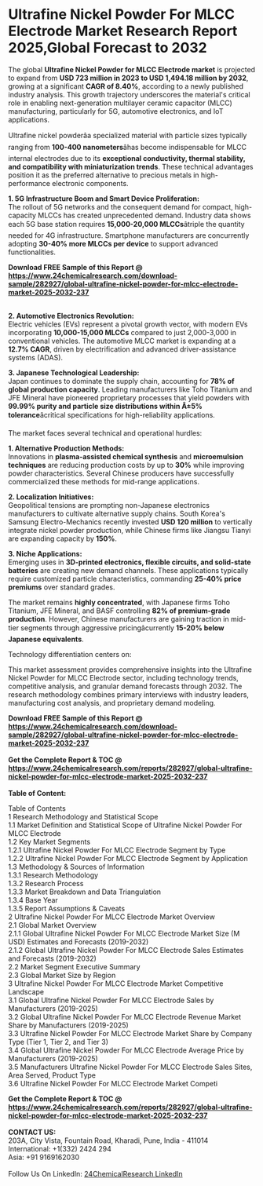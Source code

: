 <h1>Ultrafine Nickel Powder For MLCC Electrode Market Research Report 2025,Global Forecast to 2032</h1><p>The global <strong>Ultrafine Nickel Powder for MLCC Electrode market</strong> is projected to expand from <strong>USD 723 million in 2023 to USD 1,494.18 million by 2032</strong>, growing at a significant <strong>CAGR of 8.40%</strong>, according to a newly published industry analysis. This growth trajectory underscores the material's critical role in enabling next-generation multilayer ceramic capacitor (MLCC) manufacturing, particularly for 5G, automotive electronics, and IoT applications.</p><p>Ultrafine nickel powderâa specialized material with particle sizes typically ranging from <strong>100-400 nanometers</strong>âhas become indispensable for MLCC internal electrodes due to its <strong>exceptional conductivity, thermal stability, and compatibility with miniaturization trends</strong>. These technical advantages position it as the preferred alternative to precious metals in high-performance electronic components.</p><p><strong>1. 5G Infrastructure Boom and Smart Device Proliferation:</strong><br>
The rollout of 5G networks and the consequent demand for compact, high-capacity MLCCs has created unprecedented demand. Industry data shows each 5G base station requires <strong>15,000-20,000 MLCCs</strong>âtriple the quantity needed for 4G infrastructure. Smartphone manufacturers are concurrently adopting <strong>30-40% more MLCCs per device</strong> to support advanced functionalities.</p><div><b>Download FREE Sample of this Report @ 
            <a href="https://www.24chemicalresearch.com/download-sample/282927/global-ultrafine-nickel-powder-for-mlcc-electrode-market-2025-2032-237">
            https://www.24chemicalresearch.com/download-sample/282927/global-ultrafine-nickel-powder-for-mlcc-electrode-market-2025-2032-237</a></b></div><br><p><strong>2. Automotive Electronics Revolution:</strong><br>
Electric vehicles (EVs) represent a pivotal growth vector, with modern EVs incorporating <strong>10,000-15,000 MLCCs</strong> compared to just 2,000-3,000 in conventional vehicles. The automotive MLCC market is expanding at a <strong>12.7% CAGR</strong>, driven by electrification and advanced driver-assistance systems (ADAS).</p><p><strong>3. Japanese Technological Leadership:</strong><br>
Japan continues to dominate the supply chain, accounting for <strong>78% of global production capacity</strong>. Leading manufacturers like Toho Titanium and JFE Mineral have pioneered proprietary processes that yield powders with <strong>99.99% purity and particle size distributions within Â±5% tolerance</strong>âcritical specifications for high-reliability applications.</p><p>The market faces several technical and operational hurdles:</p><p><strong>1. Alternative Production Methods:</strong><br>
Innovations in <strong>plasma-assisted chemical synthesis</strong> and <strong>microemulsion techniques</strong> are reducing production costs by up to <strong>30%</strong> while improving powder characteristics. Several Chinese producers have successfully commercialized these methods for mid-range applications.</p><p><strong>2. Localization Initiatives:</strong><br>
Geopolitical tensions are prompting non-Japanese electronics manufacturers to cultivate alternative supply chains. South Korea's Samsung Electro-Mechanics recently invested <strong>USD 120 million</strong> to vertically integrate nickel powder production, while Chinese firms like Jiangsu Tianyi are expanding capacity by <strong>150%</strong>.</p><p><strong>3. Niche Applications:</strong><br>
Emerging uses in <strong>3D-printed electronics, flexible circuits, and solid-state batteries</strong> are creating new demand channels. These applications typically require customized particle characteristics, commanding <strong>25-40% price premiums</strong> over standard grades.</p><p>The market remains <strong>highly concentrated</strong>, with Japanese firms Toho Titanium, JFE Mineral, and BASF controlling <strong>82% of premium-grade production</strong>. However, Chinese manufacturers are gaining traction in mid-tier segments through aggressive pricingâcurrently <strong>15-20% below Japanese equivalents</strong>.</p><p>Technology differentiation centers on:</p><p>This market assessment provides comprehensive insights into the Ultrafine Nickel Powder for MLCC Electrode sector, including technology trends, competitive analysis, and granular demand forecasts through 2032. The research methodology combines primary interviews with industry leaders, manufacturing cost analysis, and proprietary demand modeling.</p><div><b>Download FREE Sample of this Report @ 
            <a href="https://www.24chemicalresearch.com/download-sample/282927/global-ultrafine-nickel-powder-for-mlcc-electrode-market-2025-2032-237">
            https://www.24chemicalresearch.com/download-sample/282927/global-ultrafine-nickel-powder-for-mlcc-electrode-market-2025-2032-237</a></b></div><br><div><b>Get the Complete Report & TOC @ 
            <a href="https://www.24chemicalresearch.com/reports/282927/global-ultrafine-nickel-powder-for-mlcc-electrode-market-2025-2032-237">
            https://www.24chemicalresearch.com/reports/282927/global-ultrafine-nickel-powder-for-mlcc-electrode-market-2025-2032-237</a></b></div><br>
            <b>Table of Content:</b><p>Table of Contents<br />
1 Research Methodology and Statistical Scope<br />
1.1 Market Definition and Statistical Scope of Ultrafine Nickel Powder For MLCC Electrode<br />
1.2 Key Market Segments<br />
1.2.1 Ultrafine Nickel Powder For MLCC Electrode Segment by Type<br />
1.2.2 Ultrafine Nickel Powder For MLCC Electrode Segment by Application<br />
1.3 Methodology & Sources of Information<br />
1.3.1 Research Methodology<br />
1.3.2 Research Process<br />
1.3.3 Market Breakdown and Data Triangulation<br />
1.3.4 Base Year<br />
1.3.5 Report Assumptions & Caveats<br />
2 Ultrafine Nickel Powder For MLCC Electrode Market Overview<br />
2.1 Global Market Overview<br />
2.1.1 Global Ultrafine Nickel Powder For MLCC Electrode Market Size (M USD) Estimates and Forecasts (2019-2032)<br />
2.1.2 Global Ultrafine Nickel Powder For MLCC Electrode Sales Estimates and Forecasts (2019-2032)<br />
2.2 Market Segment Executive Summary<br />
2.3 Global Market Size by Region<br />
3 Ultrafine Nickel Powder For MLCC Electrode Market Competitive Landscape<br />
3.1 Global Ultrafine Nickel Powder For MLCC Electrode Sales by Manufacturers (2019-2025)<br />
3.2 Global Ultrafine Nickel Powder For MLCC Electrode Revenue Market Share by Manufacturers (2019-2025)<br />
3.3 Ultrafine Nickel Powder For MLCC Electrode Market Share by Company Type (Tier 1, Tier 2, and Tier 3)<br />
3.4 Global Ultrafine Nickel Powder For MLCC Electrode Average Price by Manufacturers (2019-2025)<br />
3.5 Manufacturers Ultrafine Nickel Powder For MLCC Electrode Sales Sites, Area Served, Product Type<br />
3.6 Ultrafine Nickel Powder For MLCC Electrode Market Competi</p><div><b>Get the Complete Report & TOC @ 
            <a href="https://www.24chemicalresearch.com/reports/282927/global-ultrafine-nickel-powder-for-mlcc-electrode-market-2025-2032-237">
            https://www.24chemicalresearch.com/reports/282927/global-ultrafine-nickel-powder-for-mlcc-electrode-market-2025-2032-237</a></b></div><br><b>CONTACT US:</b><br>
            203A, City Vista, Fountain Road, Kharadi, Pune, India - 411014<br>
            International: +1(332) 2424 294<br>
            Asia: +91 9169162030 <br><br>
            Follow Us On LinkedIn: <a href="https://www.linkedin.com/company/24chemicalresearch/">24ChemicalResearch LinkedIn</a>